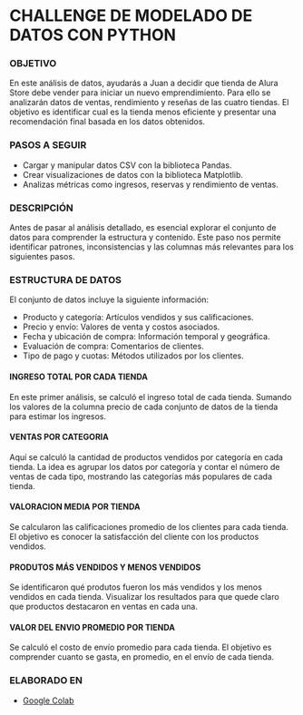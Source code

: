# CHALLENGE DE MODELADO DE DATOS CON PYTHON

### OBJETIVO
En este análisis de datos, ayudarás a Juan a decidir que tienda de Alura Store debe vender para iniciar un nuevo emprendimiento. Para ello se analizarán datos de ventas, rendimiento y reseñas de las cuatro tiendas.
El objetivo es identificar cual es la tienda menos eficiente y presentar una recomendación final basada en los datos obtenidos.

### PASOS A SEGUIR
*   Cargar y manipular datos CSV con la biblioteca Pandas.
*   Crear visualizaciones de datos con la biblioteca Matplotlib.
*   Analizas métricas como ingresos, reservas y rendimiento de ventas.

### DESCRIPCIÓN
Antes de pasar al análisis detallado, es esencial explorar el conjunto de datos para comprender la estructura y contenido.
Este paso nos permite identificar patrones, inconsistencias y las columnas más relevantes para los siguientes pasos.

### ESTRUCTURA DE DATOS
El conjunto de datos incluye la siguiente información:
*   Producto y categoría: Artículos vendidos y sus calificaciones.
*   Precio y envío: Valores de venta y costos asociados.
*   Fecha y ubicación de compra: Información temporal y geográfica.
*   Evaluación de compra: Comentarios de clientes.
*   Tipo de pago y cuotas: Métodos utilizados por los clientes.

#### INGRESO TOTAL POR CADA TIENDA
En este primer análisis, se calculó el ingreso total de cada tienda. Sumando los valores de la columna precio de cada conjunto de datos de la tienda para estimar los ingresos.

#### VENTAS POR CATEGORIA
Aquí se calculó la cantidad de productos vendidos por categoría en cada tienda. La idea es agrupar los datos por categoría y contar el número de ventas de cada tipo, mostrando las categorías más populares de cada tienda.

#### VALORACION MEDIA POR TIENDA
Se calcularon las calificaciones promedio de los clientes para cada tienda. El objetivo es conocer la satisfacción del cliente con los productos vendidos.

#### PRODUTOS MÁS VENDIDOS Y MENOS VENDIDOS
Se identificaron qué produtos fueron los más vendidos y los menos vendidos en cada tienda. Visualizar los resultados para que quede claro que productos destacaron en ventas en cada una.

#### VALOR DEL ENVIO PROMEDIO POR TIENDA
Se calculó el costo de envío promedio para cada tienda. El objetivo es comprender cuanto se gasta, en promedio, en el envío de cada tienda.

### ELABORADO EN
*   [Google Colab](https://colab.research.google.com/drive/1ynb60xJmQjHLtrxrwahjqafxoy314Czr)
